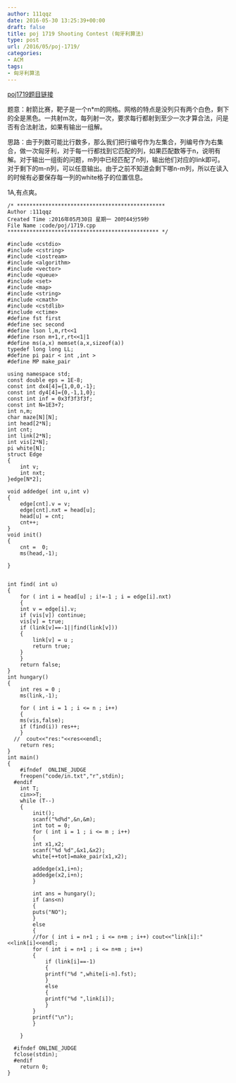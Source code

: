 ```yaml
---
author: 111qqz
date: 2016-05-30 13:25:39+00:00
draft: false
title: poj 1719 Shooting Contest (匈牙利算法)
type: post
url: /2016/05/poj-1719/
categories:
- ACM
tags:
- 匈牙利算法
---
```


[poj1719题目链接](http://poj.org/problem?id=1719)

题意：射箭比赛，靶子是一个n*m的网格。网格的特点是没列只有两个白色，剩下的全是黑色。一共射m次，每列射一次，要求每行都射到至少一次才算合法，问是否有合法射法，如果有输出一组解。

思路：由于列数可能比行数多，那么我们把行编号作为左集合，列编号作为右集合，做一次匈牙利，对于每一行都找到它匹配的列，如果匹配数等于n，说明有解。对于输出一组街的问题，m列中已经匹配了n列，输出他们对应的link即可。对于剩下的m-n列，可以任意输出。由于之前不知道会剩下哪n-m列，所以在读入的时候有必要保存每一列的white格子的位置信息。

1A,有点爽。




 

    
    /* ***********************************************
    Author :111qqz
    Created Time :2016年05月30日 星期一 20时44分59秒
    File Name :code/poj/1719.cpp
    ************************************************ */
    
    #include <cstdio>
    #include <cstring>
    #include <iostream>
    #include <algorithm>
    #include <vector>
    #include <queue>
    #include <set>
    #include <map>
    #include <string>
    #include <cmath>
    #include <cstdlib>
    #include <ctime>
    #define fst first
    #define sec second
    #define lson l,m,rt<<1
    #define rson m+1,r,rt<<1|1
    #define ms(a,x) memset(a,x,sizeof(a))
    typedef long long LL;
    #define pi pair < int ,int >
    #define MP make_pair
    
    using namespace std;
    const double eps = 1E-8;
    const int dx4[4]={1,0,0,-1};
    const int dy4[4]={0,-1,1,0};
    const int inf = 0x3f3f3f3f;
    const int N=1E3+7;
    int n,m;
    char maze[N][N];
    int head[2*N];
    int cnt;
    int link[2*N];
    int vis[2*N];
    pi white[N];
    struct Edge
    {
        int v;
        int nxt;
    }edge[N*2];
    
    void addedge( int u,int v)
    {
        edge[cnt].v = v;
        edge[cnt].nxt = head[u];
        head[u] = cnt;
        cnt++;
    }
    void init()
    {
        cnt =  0;
        ms(head,-1);
    
    }
    
    
    int find( int u)
    {
        for ( int i = head[u] ; i!=-1 ; i = edge[i].nxt)
        {
    	int v = edge[i].v;
    	if (vis[v]) continue;
    	vis[v] = true;
    	if (link[v]==-1||find(link[v]))
    	{
    	    link[v] = u ;
    	    return true;
    	}
        }
        return false;
    }
    int hungary()
    {
        int res = 0 ;
        ms(link,-1);
    
        for ( int i = 1 ; i <= n ; i++)
        {
    	ms(vis,false);
    	if (find(i)) res++;
        }
      //  cout<<"res:"<<res<<endl;
        return res;
    }
    int main()
    {
    	#ifndef  ONLINE_JUDGE 
    	freopen("code/in.txt","r",stdin);
      #endif
    	int T;
    	cin>>T;
    	while (T--)
    	{
    	    init();
    	    scanf("%d%d",&n,&m);
    	    int tot = 0;
    	    for ( int i = 1 ; i <= m ; i++)
    	    {
    		int x1,x2;
    		scanf("%d %d",&x1,&x2);
    		white[++tot]=make_pair(x1,x2);
    
    		addedge(x1,i+n);
    		addedge(x2,i+n);
    	    }
    
    	    int ans = hungary();
    	    if (ans<n)
    	    {
    		puts("NO");
    	    }
    	    else
    	    {
    		//for ( int i = n+1 ; i <= n+m ; i++) cout<<"link[i]:"<<link[i]<<endl;
    		for ( int i = n+1 ; i <= n+m ; i++)
    		{
    		    if (link[i]==-1)
    		    {
    			printf("%d ",white[i-n].fst);
    		    }
    		    else
    		    {
    			printf("%d ",link[i]);
    		    }
    		}
    		printf("\n");
    	    }
    
    	}
    
      #ifndef ONLINE_JUDGE  
      fclose(stdin);
      #endif
        return 0;
    }
    



